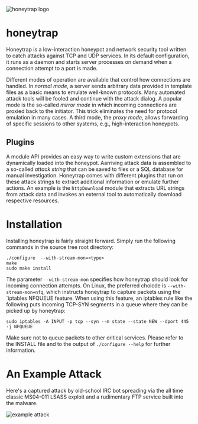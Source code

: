 ![honeytrap logo](https://github.com/tillmannw/honeytrap/blob/master/doc/logo.png)

# honeytrap

Honeytrap is a low-interaction honeypot and network security tool written to catch attacks against TCP and UDP services. In its default configuration, it runs as a daemon and starts server processes on demand when a connection attempt to a port is made.

Different modes of operation are available that control how connections are handled. In *normal mode*, a server sends arbitrary data provided in template files as a basic means to emulate well-known protocols. Many automated attack tools will be fooled and continue with the attack dialog. A popular mode is the so-called *mirror mode* in which incoming connections are proxied back to the initiator. This trick eliminates the need for protocol emulation in many cases. A third mode, the *proxy mode*, allows forwarding of specific sessions to other systems, e.g., high-interaction honeypots.

## Plugins
A module API provides an easy way to write custom extensions that are dynamically loaded into the honeypot. Aarriving attack data is assembled to a so-called *attack string* that can be saved to files or a SQL database for manual investigation. Honeytrap comes with different plugins that run on these attack strings to extract additional information or emulate further actions. An example is the `httpDownload` module that extracts URL strings from attack data and invokes an external tool to automatically download respective resources.

# Installation
Installing honeytrap is fairly straight forward. Simply run the following commands in the source tree root directory:
```
./configure  --with-stream-mon=<type>
make
sudo make install
```
The parameter `--with-stream-mon` specifies how honeytrap should look for incoming connection attempts. On Linux, the preferred choicde is `--with-stream-mon=nfq`, which instructs honeytrap to capture packets using the `iptables NFQUEUE feature. When using this feature, an iptables rule like the following puts incoming TCP-SYN segments in a queue where they can be picked up by honeytrap:
```
sudo iptables -A INPUT -p tcp --syn --m state --state NEW --dport 445 -j NFQUEUE
```
Make sure not to queue packets to other critical services. Please refer to the INSTALL file and to the output of `./configure --help` for further information.

# An Example Attack
Here's a captured attack by old-school IRC bot spreading via the all time classic MS04-011 LSASS exploit and a rudimentary FTP service built into the malware.

![example attack](https://github.com/tillmannw/honeytrap/blob/master/doc/example.png)
